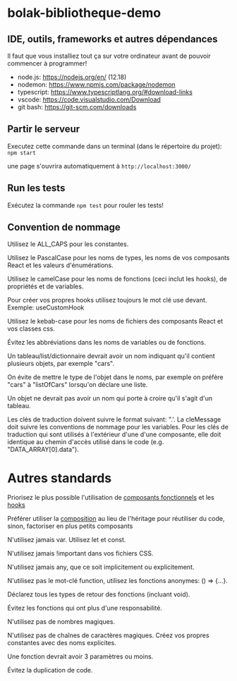 # bolak-bibliotheque-demo

## IDE, outils, frameworks et autres dépendances
Il faut que vous installiez tout ça sur votre ordinateur avant de pouvoir commencer à programmer!

- node.js: https://nodejs.org/en/ (12.18)
- nodemon: https://www.npmjs.com/package/nodemon
- typescript: https://www.typescriptlang.org/#download-links
- vscode: https://code.visualstudio.com/Download
- git bash: https://git-scm.com/downloads

## Partir le serveur
Executez cette commande dans un terminal (dans le répertoire du projet):
`npm start`

une page s'ouvrira automatiquement à `http://localhost:3000/`

## Run les tests
Exécutez la commande
`npm test`
pour rouler les tests!

## Convention de nommage
Utilisez le ALL_CAPS pour les constantes.

Utilisez le PascalCase pour les noms de types, les noms de vos composants React et les valeurs d'énumérations.

Utilisez le camelCase pour les noms de fonctions (ceci inclut les hooks), de propriétés et de variables.

Pour créer vos propres hooks utilisez toujours le mot clé use devant. Exemple: useCustomHook

Utilisez le kebab-case pour les noms de fichiers des composants React et vos classes css.

Évitez les abbréviations dans les noms de variables ou de fonctions.

Un tableau/list/dictionnaire devrait avoir un nom indiquant qu'il contient plusieurs objets, par exemple "cars".

On évite de mettre le type de l'objet dans le noms, par exemple on préfère "cars" à "listOfCars" lorsqu'on déclare une liste.

Un objet ne devrait pas avoir un nom qui porte à croire qu'il s'agit d'un tableau.

Les clés de traduction doivent suivre le format suivant: "<ComposanteReact>.<cleMessage>'. La cleMessage doit suivre les conventions de nommage pour les variables. Pour les clés de traduction qui sont utilisés à l'extérieur d'une d'une composante, elle doit identique au chemin d'accès utilisé dans le code (e.g. "DATA_ARRAY[0].data").

# Autres standards
Priorisez le plus possible l'utilisation de [composants fonctionnels](https://fr.reactjs.org/docs/hooks-state.html) et les [hooks](https://fr.reactjs.org/docs/hooks-overview.html)

Préférer utiliser la [composition](https://fr.reactjs.org/docs/composition-vs-inheritance.html) au lieu de l'héritage pour réutiliser du code, sinon, factoriser en plus petits composants

N'utilisez jamais var. Utilisez let et const.

N'utilisez jamais !important dans vos fichiers CSS.

N'utilisez jamais any, que ce soit implicitement ou explicitement.

N'utilisez pas le mot-clé function, utilisez les fonctions anonymes: () => {...}.

Déclarez tous les types de retour des fonctions (incluant void).

Évitez les fonctions qui ont plus d'une responsabilité.

N'utilisez pas de nombres magiques.

N'utilisez pas de chaînes de caractères magiques. Créez vos propres constantes avec des noms explicites.

Une fonction devrait avoir 3 paramètres ou moins.

Évitez la duplication de code.